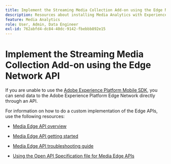 ```yaml
---
title: Implement the Streaming Media Collection Add-on using the Edge Network API
description: Resources about installing Media Analytics with Experience Platform Edge API.
feature: Media Analytics
role: User, Admin, Data Engineer
exl-id: 762abfd4-dc84-40dc-9142-fbebbb892e15
---
```

# Implement the Streaming Media Collection Add-on using the Edge Network API

If you are unable to use the [Adobe Experience Platform Mobile SDK](/help/implementation/edge/implementation-edge.md), you can send data to the Adobe Experience Platform Edge Network directly through an API.

For information on how to do a custom implementation of the Edge APIs, use the following resources:

* [Media Edge API overview](https://developer.adobe.com/cja-apis/docs/endpoints/media-edge/)

* [Media Edge API getting started](https://developer.adobe.com/cja-apis/docs/endpoints/media-edge/getting-started/)

* [Media Edge API troubleshooting guide](https://developer.adobe.com/cja-apis/docs/endpoints/media-edge/troubleshooting/)

* [Using the Open API Specification file for Media Edge APIs](https://developer.adobe.com/cja-apis/docs/endpoints/media-edge/swagger/)
